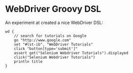 # WebDriver Groovy DSL

An experiment at created a nice WebDriver DSL:

~~~
wd {
    // search for tutorials on Google
    go "http://www.google.com"
    set "#lst-ib", "WebDriver Tutorials"
    click "button[type='submit']"
    assert get("Selenium Webdriver Tutorials").displayed
    click("Selenium Webdriver Tutorials")
    println title
}
~~~
